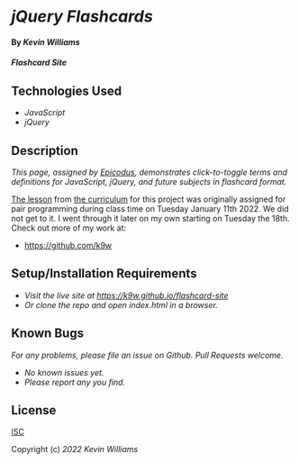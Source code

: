 # _jQuery Flashcards_

#### By _**Kevin Williams**_

#### _Flashcard Site_

## Technologies Used

* _JavaScript_
* _jQuery_

## Description

_This page, assigned by [Epicodus](https://epicodus.com), demonstrates click-to-toggle terms and definitions for JavaScript, jQuery, and future subjects in flashcard format._

[The
lesson](https://www.learnhowtoprogram.com/introduction-to-programming/javascript-and-jquery/practice-more-jquery-basics)
from [the curriculum](https://learnhowtoprogram.com) for this project was originally assigned for pair programming during class time on Tuesday January 11th 2022. We did not get to it. I went through it later on my own starting on Tuesday the 18th. Check out more of my work at:

 * https://github.com/k9w


## Setup/Installation Requirements

* _Visit the live site at https://k9w.github.io/flashcard-site_
* _Or clone the repo and open index.html in a browser._


## Known Bugs

_For any problems, please file an issue on Github. Pull Requests welcome._

- _No known issues yet._
- _Please report any you find._


## License

[ISC](https://choosealicense.com/licenses/isc)

Copyright (c) _2022_ _Kevin Williams_

